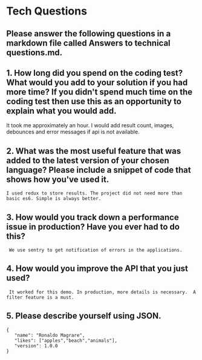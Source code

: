 # Tech Questions

## Please answer the following questions in a markdown file called Answers to technical questions.md.
## 1. How long did you spend on the coding test? What would you add to your solution if you had more time? If you didn&#39;t spend much time on the coding test then use this as an opportunity to explain what you would add.

   It took me approximately an hour. I would add result count, images, debounces and error messages if api is not available.

## 2. What was the most useful feature that was added to the latest version of your chosen language? Please include a snippet of code that shows how you&#39;ve used it.
   
    I used redux to store results. The project did not need more than basic es6. Simple is always better.

## 3. How would you track down a performance issue in production? Have you ever had to do this?
      
     We use sentry to get notification of errors in the applications.

## 4. How would you improve the API that you just used?

     It worked for this demo. In production, more details is necessary.  A filter feature is a must.

## 5. Please describe yourself using JSON.
    
    {
       "name": "Ronaldo Magrare",
       "likes": ["apples","beach","animals"],
       "version": 1.0.0
    }
